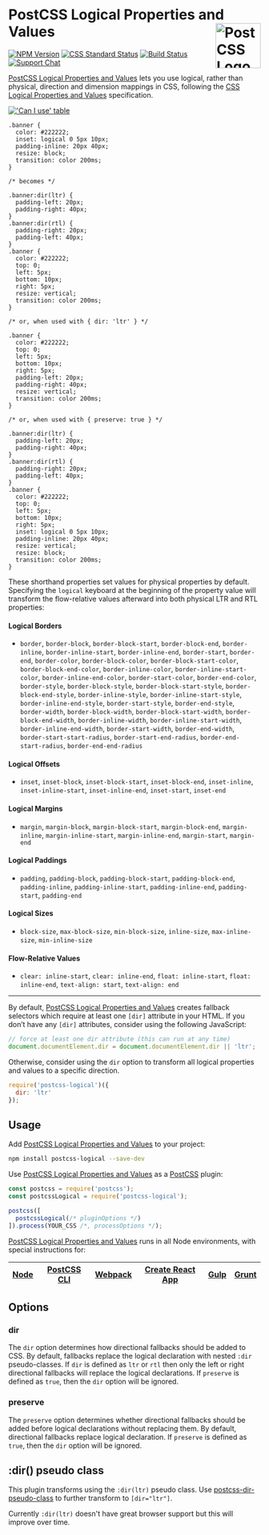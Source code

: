 # PostCSS Logical Properties and Values [<img src="https://postcss.github.io/postcss/logo.svg" alt="PostCSS Logo" width="90" height="90" align="right">][postcss]

[![NPM Version][npm-img]][npm-url]
[![CSS Standard Status][css-img]][css-url]
[![Build Status][cli-img]][cli-url]
[![Support Chat][git-img]][git-url]

[PostCSS Logical Properties and Values] lets you use logical, rather than
physical, direction and dimension mappings in CSS, following the
[CSS Logical Properties and Values] specification.

[!['Can I use' table](https://caniuse.bitsofco.de/image/css-logical-props.png)](https://caniuse.com/#feat=css-logical-props)

```pcss
.banner {
  color: #222222;
  inset: logical 0 5px 10px;
  padding-inline: 20px 40px;
  resize: block;
  transition: color 200ms;
}

/* becomes */

.banner:dir(ltr) {
  padding-left: 20px;
  padding-right: 40px;
}
.banner:dir(rtl) {
  padding-right: 20px;
  padding-left: 40px;
}
.banner {
  color: #222222;
  top: 0;
  left: 5px;
  bottom: 10px;
  right: 5px;
  resize: vertical;
  transition: color 200ms;
}

/* or, when used with { dir: 'ltr' } */

.banner {
  color: #222222;
  top: 0;
  left: 5px;
  bottom: 10px;
  right: 5px;
  padding-left: 20px;
  padding-right: 40px;
  resize: vertical;
  transition: color 200ms;
}

/* or, when used with { preserve: true } */

.banner:dir(ltr) {
  padding-left: 20px;
  padding-right: 40px;
}
.banner:dir(rtl) {
  padding-right: 20px;
  padding-left: 40px;
}
.banner {
  color: #222222;
  top: 0;
  left: 5px;
  bottom: 10px;
  right: 5px;
  inset: logical 0 5px 10px;
  padding-inline: 20px 40px;
  resize: vertical;
  resize: block;
  transition: color 200ms;
}
```

These shorthand properties set values for physical properties by default.
Specifying the `logical` keyboard at the beginning of the property value will
transform the flow-relative values afterward into both physical LTR and RTL
properties:

#### Logical Borders

- `border`, `border-block`, `border-block-start`, `border-block-end`,
  `border-inline`, `border-inline-start`, `border-inline-end`, `border-start`,
  `border-end`, `border-color`, `border-block-color`,
  `border-block-start-color`, `border-block-end-color`, `border-inline-color`,
  `border-inline-start-color`, `border-inline-end-color`, `border-start-color`,
  `border-end-color`, `border-style`, `border-block-style`,
  `border-block-start-style`, `border-block-end-style`, `border-inline-style`,
  `border-inline-start-style`, `border-inline-end-style`, `border-start-style`,
  `border-end-style`, `border-width`, `border-block-width`,
  `border-block-start-width`, `border-block-end-width`, `border-inline-width`,
  `border-inline-start-width`, `border-inline-end-width`, `border-start-width`,
  `border-end-width`, `border-start-start-radius`, `border-start-end-radius`,
  `border-end-start-radius`, `border-end-end-radius`

#### Logical Offsets

- `inset`, `inset-block`, `inset-block-start`, `inset-block-end`,
  `inset-inline`, `inset-inline-start`, `inset-inline-end`, `inset-start`,
  `inset-end`

#### Logical Margins

- `margin`, `margin-block`, `margin-block-start`, `margin-block-end`,
  `margin-inline`, `margin-inline-start`, `margin-inline-end`, `margin-start`,
  `margin-end`

#### Logical Paddings

- `padding`, `padding-block`, `padding-block-start`, `padding-block-end`,
  `padding-inline`, `padding-inline-start`, `padding-inline-end`,
  `padding-start`, `padding-end`

#### Logical Sizes

- `block-size`, `max-block-size`, `min-block-size`, `inline-size`, `max-inline-size`, `min-inline-size`

#### Flow-Relative Values

- `clear: inline-start`, `clear: inline-end`, `float: inline-start`,
  `float: inline-end`, `text-align: start`, `text-align: end`

---

By default, [PostCSS Logical Properties and Values] creates fallback selectors
which require at least one `[dir]` attribute in your HTML. If you don’t have
any `[dir]` attributes, consider using the following JavaScript:

```js
// force at least one dir attribute (this can run at any time)
document.documentElement.dir = document.documentElement.dir || 'ltr';
```

Otherwise, consider using the `dir` option to transform all logical properties
and values to a specific direction.

```js
require('postcss-logical')({
  dir: 'ltr'
});
```

## Usage

Add [PostCSS Logical Properties and Values] to your project:

```bash
npm install postcss-logical --save-dev
```

Use [PostCSS Logical Properties and Values] as a [PostCSS] plugin:

```js
const postcss = require('postcss');
const postcssLogical = require('postcss-logical');

postcss([
  postcssLogical(/* pluginOptions */)
]).process(YOUR_CSS /*, processOptions */);
```

[PostCSS Logical Properties and Values] runs in all Node environments, with
special instructions for:

| [Node](INSTALL.md#node) | [PostCSS CLI](INSTALL.md#postcss-cli) | [Webpack](INSTALL.md#webpack) | [Create React App](INSTALL.md#create-react-app) | [Gulp](INSTALL.md#gulp) | [Grunt](INSTALL.md#grunt) |
| --- | --- | --- | --- | --- | --- |

## Options

### dir

The `dir` option determines how directional fallbacks should be added to CSS.
By default, fallbacks replace the logical declaration with nested `:dir`
pseudo-classes. If `dir` is defined as `ltr` or `rtl` then only the left or
right directional fallbacks will replace the logical declarations. If
`preserve` is defined as `true`, then the `dir` option will be ignored.

### preserve

The `preserve` option determines whether directional fallbacks should be added
before logical declarations without replacing them. By default, directional
fallbacks replace logical declaration. If `preserve` is defined as `true`, then
the `dir` option will be ignored.

## :dir() pseudo class

This plugin transforms using the `:dir(ltr)` pseudo class.
Use [postcss-dir-pseudo-class](https://github.com/csstools/postcss-plugins/tree/main/plugins/postcss-dir-pseudo-class#readme) to further transform to `[dir="ltr"]`.

Currently `:dir(ltr)` doesn't have great browser support but this will improve over time.

[css-img]: https://cssdb.org/images/badges/logical-properties-and-values.svg
[css-url]: https://cssdb.org/#logical-properties-and-values
[cli-img]: https://github.com/csstools/postcss-plugins/workflows/test/badge.svg
[cli-url]: https://github.com/csstools/postcss-plugins/actions/workflows/test.yml?query=workflow/test
[git-img]: https://img.shields.io/badge/support-chat-blue.svg
[git-url]: https://gitter.im/postcss/postcss
[npm-img]: https://img.shields.io/npm/v/postcss-logical.svg
[npm-url]: https://www.npmjs.com/package/postcss-logical

[CSS Logical Properties and Values]: https://drafts.csswg.org/css-logical/
[Gulp PostCSS]: https://github.com/postcss/gulp-postcss
[Grunt PostCSS]: https://github.com/nDmitry/grunt-postcss
[PostCSS]: https://github.com/postcss/postcss
[PostCSS Loader]: https://github.com/postcss/postcss-loader
[PostCSS Logical Properties and Values]: https://github.com/csstools/postcss-plugins/tree/main/plugins/postcss-logical
